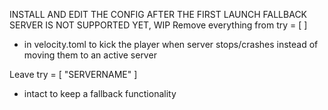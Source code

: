 INSTALL AND EDIT THE CONFIG AFTER THE FIRST LAUNCH
FALLBACK SERVER IS NOT SUPPORTED YET, WIP
Remove everything from 
try = [
]
- in velocity.toml to kick the player when server stops/crashes instead of moving them to an active server
  
Leave
try = [
"SERVERNAME"
] 
- intact to keep a fallback functionality
